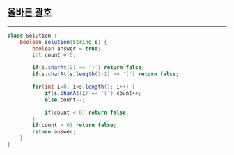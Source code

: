## [올바른 괄호](https://programmers.co.kr/learn/courses/30/lessons/12909)
***
```java
class Solution {
    boolean solution(String s) {
        boolean answer = true;
        int count = 0;

        if(s.charAt(0) == ')') return false;
        if(s.charAt(s.length()-1) == '(') return false;

        for(int i=0; i<s.length(); i++) {
            if(s.charAt(i) == '(') count++;
            else count--;

            if(count < 0) return false;
        }
        if(count > 0) return false;
        return answer;
    }
}
```